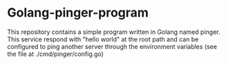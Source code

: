 # Golang-pinger-program

This repository contains a simple program written in Golang named pinger. This service respond with "hello world" at the root path and can be configured to ping another server through the environment variables (see the file at ./cmd/pinger/config.go)